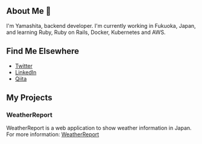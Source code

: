 ## About Me 👋
I'm Yamashita, backend developer.
I'm currently working in Fukuoka, Japan, and learning Ruby, Ruby on Rails, Docker, Kubernetes and AWS.

## Find Me Elsewhere
- [Twitter](https://twitter.com/M_Yamashii)
- [LinkedIn](https://www.linkedin.com/in/m-yamashii/)
- [Qiita](https://qiita.com/M-Yamashii)

## My Projects

### WeatherReport

WeatherReport is a web application to show weather information in Japan.  
For more information: [WeatherReport](https://github.com/M-Yamashita01/WeatherReport)






<!--
**M-Yamashita01/M-Yamashita01** is a ✨ _special_ ✨ repository because its `README.md` (this file) appears on your GitHub profile.

Here are some ideas to get you started:

- 🔭 I’m currently working on ...
- 🌱 I’m currently learning ...
- 👯 I’m looking to collaborate on ...
- 🤔 I’m looking for help with ...
- 💬 Ask me about ...
- 📫 How to reach me: ...
- 😄 Pronouns: ...
- ⚡ Fun fact: ...
-->
